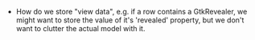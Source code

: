 

 - How do we store "view data", e.g. if a row contains a
   GtkRevealer, we might want to store the value of it's
   'revealed' property, but we don't want to clutter the
   actual model with it.
